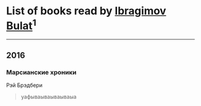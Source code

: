 # List of books read by [Ibragimov Bulat](http://vk.com/id128575812)<sup>1</sup>
---

## 2016

### Марсианские хроники
Рэй Брэдбери
> уафываываываываыа



